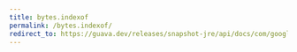 ```yaml
---
title: bytes.indexof
permalink: /bytes.indexof/
redirect_to: https://guava.dev/releases/snapshot-jre/api/docs/com/google/common/primitives/Bytes.html#indexOf-byte:A-byte-
---
```

